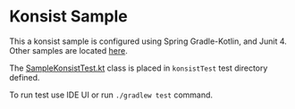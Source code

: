 # Konsist Sample

This a konsist sample is configured using Spring Gradle-Kotlin, and Junit 4. Other samples are located [here](../..). 

The [SampleKonsistTest.kt](src/konsistTest/kotlin/com/sample/SampleKonsistTest.kt) class is placed in `konsistTest` 
test directory defined.

To run test use IDE UI or run `./gradlew test` command.

